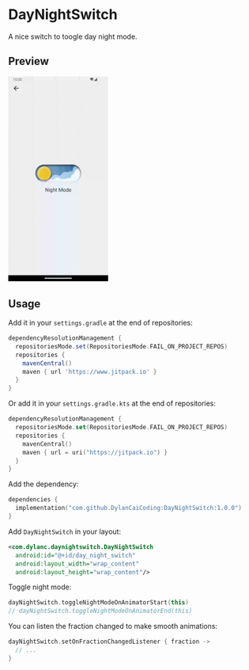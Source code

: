 # DayNightSwitch

A nice switch to toogle day night mode.

## Preview

<img src="./gif/DayNightSwitch.gif" width="40%"/>

## Usage

Add it in your `settings.gradle` at the end of repositories:

```groovy
dependencyResolutionManagement {
  repositoriesMode.set(RepositoriesMode.FAIL_ON_PROJECT_REPOS)
  repositories {
    mavenCentral()
    maven { url 'https://www.jitpack.io' }
  }
}
```

Or add it in your `settings.gradle.kts` at the end of repositories:

```kotlin
dependencyResolutionManagement {
  repositoriesMode.set(RepositoriesMode.FAIL_ON_PROJECT_REPOS)
  repositories {
    mavenCentral()
    maven { url = uri("https://jitpack.io") }
  }
}
```

Add the dependency:

```kotlin
dependencies {
  implementation("com.github.DylanCaiCoding:DayNightSwitch:1.0.0")
}
```

Add `DayNightSwitch` in your layout:

```xml
<com.dylanc.daynightswitch.DayNightSwitch
  android:id="@+id/day_night_switch"
  android:layout_width="wrap_content"
  android:layout_height="wrap_content"/>
```

Toggle night mode:

```kotlin
dayNightSwitch.toggleNightModeOnAnimatorStart(this)
// dayNightSwitch.toggleNightModeOnAnimatorEnd(this)
```

You can listen the fraction changed to make smooth animations:

```kotlin
dayNightSwitch.setOnFractionChangedListener { fraction ->
  // ...
}
```
